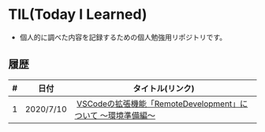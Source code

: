 # TIL(Today I Learned)
- 個人的に調べた内容を記録するための個人勉強用リポジトリです。

## 履歴

| # | 日付        | タイトル(リンク)                                                                                                  |
|---|-----------|-------------------------------------------------------------------------------------------------------|
| 1 | 2020/7/10 |  [VSCodeの拡張機能「RemoteDevelopment」について ～環境準備編～](./RemoteDevelopment/doc/RemoteDevelopmentについて_環境準備編.md) |